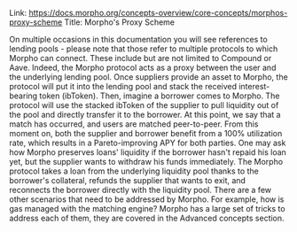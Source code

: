 Link: https://docs.morpho.org/concepts-overview/core-concepts/morphos-proxy-scheme
Title: Morpho's Proxy Scheme

On multiple occasions in this documentation you will see references to lending pools - please note that those refer to multiple protocols to which Morpho can connect. These include but are not limited to Compound or Aave.
Indeed, the Morpho protocol acts as a proxy between the user and the underlying lending pool. Once suppliers provide an asset to Morpho, the protocol will put it into the lending pool and stack the received interest-bearing token (ibToken).
Then, imagine a borrower comes to Morpho. The protocol will use the stacked ibToken of the supplier to pull liquidity out of the pool and directly transfer it to the borrower. At this point, we say that a match has occurred, and users are matched peer-to-peer.
From this moment on, both the supplier and borrower benefit from a 100% utilization rate, which results in a Pareto-improving APY for both parties.
One may ask how Morpho preserves loans' liquidity if the borrower hasn't repaid his loan yet, but the supplier wants to withdraw his funds immediately.
The Morpho protocol takes a loan from the underlying liquidity pool thanks to the borrower's collateral, refunds the supplier that wants to exit, and reconnects the borrower directly with the liquidity pool.
There are a few other scenarios that need to be addressed by Morpho. For example, how is gas managed with the matching engine? Morpho has a large set of tricks to address each of them, they are covered in the Advanced concepts section.
